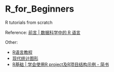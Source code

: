 # R_for_Beginners
R tutorials from scratch

Reference: [前言 | 数据科学中的 R 语言](https://bookdown.org/wangminjie/R4DS/)

Other: 

- [R语言教程](https://www.math.pku.edu.cn/teachers/lidf/docs/Rbook/html/_Rbook/index.html)
- [现代统计图形](https://bookdown.org/xiangyun/msg/)
- [R基础 | 学会使用R project及R项目结构示例 - 简书](https://www.jianshu.com/p/83df5899b705)